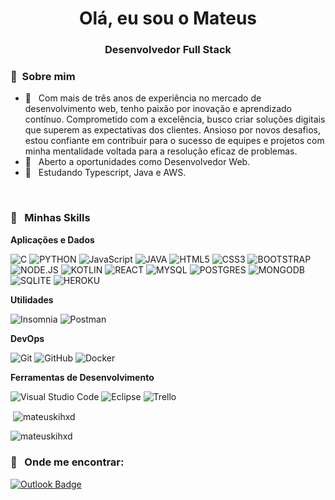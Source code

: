 <h1 align="center">Olá, eu sou o Mateus</h1>
<h3 align="center">Desenvolvedor Full Stack</h3>


<h3> 👦 &nbsp;Sobre mim </h3>

- 🤔 &nbsp; Com mais de três anos de experiência no mercado de desenvolvimento web, tenho paixão por inovação e aprendizado contínuo. Comprometido com a excelência, busco criar soluções digitais que superem as expectativas dos clientes. Ansioso por novos desafios, estou confiante em contribuir para o sucesso de equipes e projetos com minha mentalidade voltada para a resolução eficaz de problemas.
- 💼 &nbsp; Aberto a oportunidades como Desenvolvedor Web.
- 📝 &nbsp; Estudando Typescript, Java e AWS.

<br/>
<h3> 🚀 &nbsp; Minhas Skills </h3>

**Aplicações e Dados**

![C](https://img.shields.io/badge/C-00599C?style=for-the-badge&logo=c&logoColor=white)
![PYTHON](https://img.shields.io/badge/Python-3776AB?style=for-the-badge&logo=python&logoColor=white)
![JavaScript](https://img.shields.io/badge/JavaScript-F7DF1E?style=for-the-badge&logo=javascript&logoColor=black)
![JAVA](https://img.shields.io/badge/Java-ED8B00?style=for-the-badge&logo=java&logoColor=white)
![HTML5](https://img.shields.io/badge/HTML5-E34F26?style=for-the-badge&logo=html5&logoColor=white)
![CSS3](https://img.shields.io/badge/CSS3-1572B6?style=for-the-badge&logo=css3&logoColor=white)
![BOOTSTRAP](https://img.shields.io/badge/Bootstrap-563D7C?style=for-the-badge&logo=bootstrap&logoColor=white)
![NODE.JS](https://img.shields.io/badge/Node.js-43853D?style=for-the-badge&logo=node.js&logoColor=white)
![KOTLIN](https://img.shields.io/badge/Kotlin-0095D5?&style=for-the-badge&logo=kotlin&logoColor=white)
![REACT](https://img.shields.io/badge/React-20232A?style=for-the-badge&logo=react&logoColor=61DAFB)
![MYSQL](https://img.shields.io/badge/MySQL-00000F?style=for-the-badge&logo=mysql&logoColor=white)
![POSTGRES](https://img.shields.io/badge/PostgreSQL-316192?style=for-the-badge&logo=postgresql&logoColor=white)
![MONGODB](https://img.shields.io/badge/MongoDB-4EA94B?style=for-the-badge&logo=mongodb&logoColor=white)
![SQLITE](https://img.shields.io/badge/SQLite-07405E?style=for-the-badge&logo=sqlite&logoColor=white)
![HEROKU](https://img.shields.io/badge/Heroku-430098?style=for-the-badge&logo=heroku&logoColor=white)

**Utilidades**

  ![Insomnia](https://img.shields.io/badge/-Insomnia-333333?style=flat&logo=insomnia)
  ![Postman](https://img.shields.io/badge/-Postman-333333?style=flat&logo=postman)

**DevOps**

  ![Git](https://img.shields.io/badge/-Git-333333?style=flat&logo=git)
  ![GitHub](https://img.shields.io/badge/-GitHub-333333?style=flat&logo=github)
  ![Docker](https://img.shields.io/badge/-Docker-333333?style=flat&logo=docker)

**Ferramentas de Desenvolvimento**

  ![Visual Studio Code](https://img.shields.io/badge/-Visual%20Studio%20Code-333333?style=flat&logo=visual-studio-code&logoColor=007ACC)
  ![Eclipse](https://img.shields.io/badge/-Eclipse-333333?style=flat&logo=eclipse-ide&logoColor=2C2255)
  ![Trello](https://img.shields.io/badge/-Trello-333333?style=flat&logo=trello&logoColor=007ACC)
<br/>


<p>&nbsp;<img align="center" src="https://github-readme-stats.vercel.app/api?username=mateuskihxd&show_icons=true&locale=en" alt="mateuskihxd" /></p>

<p><img align="center" src="https://github-readme-streak-stats.herokuapp.com/?user=mateuskihxd&" alt="mateuskihxd" /></p>


<h3> 📧 &nbsp; Onde me encontrar: </h3> 

[![Outlook Badge](https://img.shields.io/badge/Microsoft_Outlook-0078D4?style=for-the-badge&logo=microsoft-outlook&logoColor=white&link=mailto:mateusoliveiradesouza@hotmail.com)](mailto:mateusoliveiradesouza@hotmail.com)
